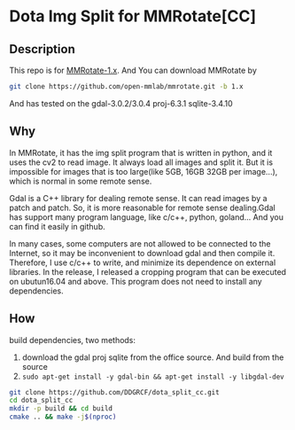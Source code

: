 # Dota Img Split for MMRotate[CC]

## Description 
This repo is for [MMRotate-1.x](https://github.com/open-mmlab/mmrotate.git). And You
can download MMRotate by 
```bash
git clone https://github.com/open-mmlab/mmrotate.git -b 1.x
```

And has tested on the gdal-3.0.2/3.0.4 proj-6.3.1 sqlite-3.4.10

## Why
In MMRotate, it has the img split program that is written in python, and it uses the cv2 to read image. It always load all images and split it. But it is impossible for images that is too large(like 5GB, 16GB 32GB per image...), which is normal in some remote sense.

Gdal is a C++ library for dealing remote sense. It can read images by a patch and patch. So, it is more reasonable for remote sense dealing.Gdal has support many program language, like c/c++, python, goland... And you can find it easily in github.

In many cases, some computers are not allowed to be connected to the Internet, so it may be inconvenient to download gdal and then compile it. Therefore, I use c/c++ to write, and minimize its dependence on external libraries. In the release, I released a cropping program that can be executed on ubutun16.04 and above. This program does not need to install any dependencies.

## How
build dependencies, two methods:
1. download the gdal proj sqlite from the office source. And build from the source
2. `sudo apt-get install -y gdal-bin && apt-get install -y libgdal-dev`

```bash
git clone https://github.com/DDGRCF/dota_split_cc.git
cd dota_split_cc
mkdir -p build && cd build
cmake .. && make -j$(nproc)
```
